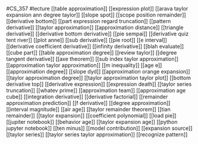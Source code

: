 #CS_357
#lecture
[[table approximation]]
[[expression plot]]
[[arava taylor expansion ann degree taylor]]
[[slope spot]]
[[scope position remainder]]
[[derivative bottom]]
[[part expression regard truncation]]
[[pattern derivative]]
[[taylor approximation]]
[[approximation distance]]
[[triangle derivative]]
[[derivative bottom derivative]]
[[pie sempai]]
[[derivative quiz tent river]]
[[plot anne]]
[[sub derivative]]
[[pie root]]
[[e interval]]
[[derivative coefficient derivative]]
[[infinity derivative]]
[[blah evaluate]]
[[cube part]]
[[table approximation degree]]
[[review taylor]]
[[degree tangent derivative]]
[[axe theorem]]
[[sub index taylor approximation]]
[[approximation taylor approximation]]
[[m inequality]]
[[age e]]
[[approximation degree]]
[[slope dyd]]
[[approximation orange expansion]]
[[taylor approximation degree]]
[[taylor approximation taylor plot]]
[[bottom derivative top]]
[[derivative expression]]
[[expression death]]
[[taylor series truncation]]
[[whatev prime]]
[[approximation team]]
[[approximation age cube]]
[[integration derivative]]
[[derivative factorial]]
[[remainder approximation prediction]]
[[f derivative]]
[[degree approximation]]
[[interval magnitude]]
[[air age]]
[[taylor remainder theorem]]
[[tian remainder]]
[[taylor expansion]]
[[coefficient polynomial]]
[[load pie]]
[[jupiter notebook]]
[[behavior age]]
[[taylor expansion age]]
[[python jupyter notebook]]
[[ten minus]]
[[model contribution]]
[[expansion source]]
[[taylor series]]
[[taylor series taylor approximation]]
[[recognize pattern]]
